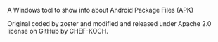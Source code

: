 A Windows tool to show info about Android Package Files (APK)


Original coded by zoster and modified and released under Apache 2.0 license on GitHub by CHEF-KOCH. 